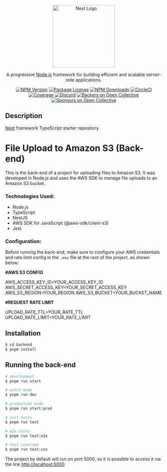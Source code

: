 <p align="center">
  <a href="http://nestjs.com/" target="blank"><img src="https://nestjs.com/img/logo-small.svg" width="200" alt="Nest Logo" /></a>
</p>

[circleci-image]: https://img.shields.io/circleci/build/github/nestjs/nest/master?token=abc123def456
[circleci-url]: https://circleci.com/gh/nestjs/nest

  <p align="center">A progressive <a href="http://nodejs.org" target="_blank">Node.js</a> framework for building efficient and scalable server-side applications.</p>
    <p align="center">
<a href="https://www.npmjs.com/~nestjscore" target="_blank"><img src="https://img.shields.io/npm/v/@nestjs/core.svg" alt="NPM Version" /></a>
<a href="https://www.npmjs.com/~nestjscore" target="_blank"><img src="https://img.shields.io/npm/l/@nestjs/core.svg" alt="Package License" /></a>
<a href="https://www.npmjs.com/~nestjscore" target="_blank"><img src="https://img.shields.io/npm/dm/@nestjs/common.svg" alt="NPM Downloads" /></a>
<a href="https://circleci.com/gh/nestjs/nest" target="_blank"><img src="https://img.shields.io/circleci/build/github/nestjs/nest/master" alt="CircleCI" /></a>
<a href="https://coveralls.io/github/nestjs/nest?branch=master" target="_blank"><img src="https://coveralls.io/repos/github/nestjs/nest/badge.svg?branch=master#9" alt="Coverage" /></a>
<a href="https://discord.gg/G7Qnnhy" target="_blank"><img src="https://img.shields.io/badge/discord-online-brightgreen.svg" alt="Discord"/></a>
<a href="https://opencollective.com/nest#backer" target="_blank"><img src="https://opencollective.com/nest/backers/badge.svg" alt="Backers on Open Collective" /></a>
<a href="https://opencollective.com/nest#sponsor" target="_blank"><img src="https://opencollective.com/nest/sponsors/badge.svg" alt="Sponsors on Open Collective" /></a>
  
</p>
  <!--[![Backers on Open Collective](https://opencollective.com/nest/backers/badge.svg)](https://opencollective.com/nest#backer)
  [![Sponsors on Open Collective](https://opencollective.com/nest/sponsors/badge.svg)](https://opencollective.com/nest#sponsor)-->

## Description

[Nest](https://github.com/nestjs/nest) framework TypeScript starter repository.

# File Upload to Amazon S3 (Back-end)

This is the back-end of a project for uploading files to Amazon S3. It was developed in Node.js and uses the AWS SDK to manage file uploads to an Amazon S3 bucket.

### Technologies Used:

- Node.js
- TypeScript
- NestJS
- AWS SDK for JavaScript (@aws-sdk/client-s3)
- Jest

### Configuration:

Before running the back-end, make sure to configure your AWS credentials and rate limit config in the `.env` file at the root of the project, as shown below:

**#AWS S3 CONFIG**

AWS_ACCESS_KEY_ID=YOUR_ACCESS_KEY_ID
AWS_SECRET_ACCESS_KEY=YOUR_SECRET_ACCESS_KEY
AWS_S3_REGION=YOUR_REGION
AWS_S3_BUCKET=YOUR_BUCKET_NAME

**#REQUEST RATE LIMIT**

UPLOAD_RATE_TTL=YOUR_RATE_TTL
UPLOAD_RATE_LIMIT=YOUR_RATE_LIMIT

## Installation

```bash
$ cd backend
$ pnpm install
```

## Running the back-end

```bash
# development
$ pnpm run start

# watch mode
$ pnpm run dev

# production mode
$ pnpm run start:prod
```

```bash
# unit tests
$ pnpm run test

# e2e tests
$ pnpm run test:e2e

# test coverage
$ pnpm run test:cov
```

The project by default will run on port 5000, so it is possible to access it via the link [http://localhost:5000](http://localhost:5000)
